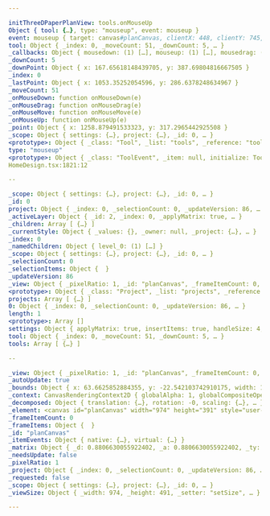 ```yaml
---

initThreeDPaperPlanView: tools.onMouseUp 
Object { tool: {…}, type: "mouseup", event: mouseup }
​event: mouseup { target: canvas#planCanvas, clientX: 448, clientY: 745, … }
​tool: Object { _index: 0, _moveCount: 51, _downCount: 5, … }
​​_callbacks: Object { mousedown: (1) […], mouseup: (1) […], mousedrag: (1) […], … }
​​_downCount: 5
​​_downPoint: Object { x: 167.65618148439705, y: 387.69804816667505 }
​​_index: 0
​​_lastPoint: Object { x: 1053.35252054596, y: 286.6378248634967 }
​​_moveCount: 51
​​_onMouseDown: function onMouseDown(e)
​​_onMouseDrag: function onMouseDrag(e)
​​_onMouseMove: function onMouseMove(e)
​​_onMouseUp: function onMouseUp(e)
​​_point: Object { x: 1258.879491533323, y: 317.2965442925508 }
​​_scope: Object { settings: {…}, project: {…}, _id: 0, … }
​​<prototype>: Object { _class: "Tool", _list: "tools", _reference: "tool", … }
​type: "mouseup"
​<prototype>: Object { _class: "ToolEvent", _item: null, initialize: ToolEvent(tool, type, event), … }
HomeDesign.tsx:1821:12

--

_scope: Object { settings: {…}, project: {…}, _id: 0, … }
​​​_id: 0
​​​project: Object { _index: 0, _selectionCount: 0, _updateVersion: 86, … }
​​​​_activeLayer: Object { _id: 2, _index: 0, _applyMatrix: true, … }
​​​​_children: Array [ {…} ]
​​​​_currentStyle: Object { _values: {}, _owner: null, _project: {…}, … }
​​​​_index: 0
​​​​_namedChildren: Object { level_0: (1) […] }
​​​​_scope: Object { settings: {…}, project: {…}, _id: 0, … }
​​​​_selectionCount: 0
​​​​_selectionItems: Object {  }
​​​​_updateVersion: 86
​​​​_view: Object { _pixelRatio: 1, _id: "planCanvas", _frameItemCount: 0, … }
​​​​<prototype>: Object { _class: "Project", _list: "projects", _reference: "project", … }
​​​projects: Array [ {…} ]
​​​​0: Object { _index: 0, _selectionCount: 0, _updateVersion: 86, … }
​​​​length: 1
​​​​<prototype>: Array []
​​​settings: Object { applyMatrix: true, insertItems: true, handleSize: 4, … }
​​​tool: Object { _index: 0, _moveCount: 51, _downCount: 5, … }
​​​tools: Array [ {…} ]

--

_view: Object { _pixelRatio: 1, _id: "planCanvas", _frameItemCount: 0, … }
​​​​​_autoUpdate: true
​​​​​_bounds: Object { x: 63.6625852884355, y: -22.542103742910175, width: 1105.984915699952, … }
​​​​​_context: CanvasRenderingContext2D { globalAlpha: 1, globalCompositeOperation: "source-over", strokeStyle: "#000000", … }
​​​​​_decomposed: Object { translation: {…}, rotation: -0, scaling: {…}, … }
​​​​​_element: <canvas id="planCanvas" width="974" height="391" style="user-select: none;">
​​​​​_frameItemCount: 0
​​​​​_frameItems: Object {  }
​​​​​_id: "planCanvas"
​​​​​_itemEvents: Object { native: {…}, virtual: {…} }
​​​​​_matrix: Object { _d: 0.8806630055922402, _a: 0.8806630055922402, _ty: 19.851996834603362, … }
​​​​​_needsUpdate: false
​​​​​_pixelRatio: 1
​​​​​_project: Object { _index: 0, _selectionCount: 0, _updateVersion: 86, … }
​​​​​_requested: false
​​​​​_scope: Object { settings: {…}, project: {…}, _id: 0, … }
​​​​​_viewSize: Object { _width: 974, _height: 491, _setter: "setSize", … }

---
```


